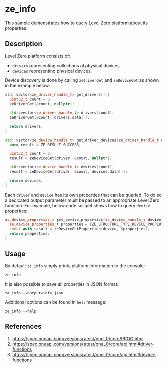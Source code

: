 # ze_info
This sample demonstrates how to query Level Zero platform about its properties.

## Description
Level Zero platform consists of:
* `drivers` representing collections of physical devices.
* `devices` representing physical devices.

Device discovery is done by calling `zeDriverGet` and `zeDeviceGet` as shown in the example below:

```c++
std::vector<ze_driver_handle_t> get_drivers() {
  uint32_t count = 0;
  zeDriverGet(&count, nullptr);

  std::vector<ze_driver_handle_t> drivers(count);
  zeDriverGet(&count, drivers.data());

  return drivers;
}

std::vector<ze_device_handle_t> get_driver_devices(ze_driver_handle_t driver) {
  auto result = ZE_RESULT_SUCCESS;

  uint32_t count = 0;
  result = zeDeviceGet(driver, &count, nullptr);

  std::vector<ze_device_handle_t> devices(count);
  result = zeDeviceGet(driver, &count, devices.data());

  return devices;
}
```

Each `driver` and `device` has its own properties that can be queried. To do so a dedicated output parameter must be passed to an appropriate Level Zero function. For example, below code snippet shows how to query `device` properties:

```c++
ze_device_properties_t get_device_properties(ze_device_handle_t device) {
  ze_device_properties_t properties = {ZE_STRUCTURE_TYPE_DEVICE_PROPERTIES};
  const auto result = zeDeviceGetProperties(device, &properties);
  return properties;
}
```

## Usage

By default `ze_info` simply prints platform information to the console:

    ze_info

It is also possible to save all properties in JSON format:

    ze_info --output=info.json

Additional options can be found in `help` message:

    ze_info --help

## References
1. https://spec.oneapi.com/versions/latest/oneL0/core/PROG.html
1. https://spec.oneapi.com/versions/latest/oneL0/core/api.html#driver-functions
1. https://spec.oneapi.com/versions/latest/oneL0/core/api.html#device-functions
